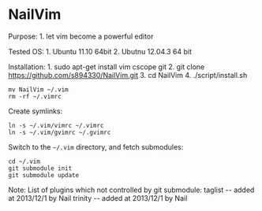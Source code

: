 NailVim
=======

Purpose:
    1. let vim become a powerful editor

Tested OS:
	1. Ubuntu 11.10 64bit
	2. Ubutnu 12.04.3 64 bit

Installation:
	1. sudo apt-get install vim cscope git
    2. git clone https://github.com/s894330/NailVim.git
    3. cd NailVim
    4. ./script/install.sh

    
    mv NailVim ~/.vim
    rm -rf ~/.vimrc

Create symlinks:

    ln -s ~/.vim/vimrc ~/.vimrc
    ln -s ~/.vim/gvimrc ~/.gvimrc

Switch to the `~/.vim` directory, and fetch submodules:

    cd ~/.vim
    git submodule init
    git submodule update

Note:
List of plugins which not controlled by git submodule:
    taglist -- added at 2013/12/1 by Nail
    trinity -- added at 2013/12/1 by Nail
